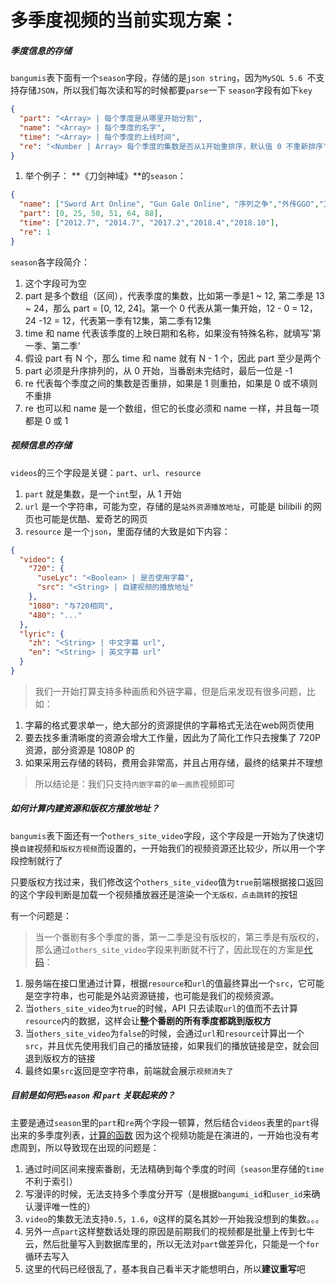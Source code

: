 # 多季度视频的当前实现方案：
##### 季度信息的存储
`bangumis`表下面有一个`season`字段，存储的是`json string`，因为`MySQL 5.6 `不支持存储`JSON`，所以我们每次读和写的时候都要`parse`一下
`season`字段有如下`key`
``` json
{
  "part": "<Array> | 每个季度是从哪里开始分割",
  "name": "<Array> | 每个季度的名字",
  "time": "<Array> | 每个季度的上线时间",
  "re": "<Number | Array> 每个季度的集数是否从1开始重排序，默认值 0 不重新排序"
}
```
1. 举个例子：
**《刀剑神域》**的`season`：
```json
{
  "name": ["Sword Art Online", "Gun Gale Online", "序列之争","外传GGO","刀剑神域 Alicization"], 
  "part": [0, 25, 50, 51, 64, 88],
  "time": ["2012.7", "2014.7", "2017.2","2018.4","2018.10"],
  "re": 1
}
```
`season`各字段简介：
1. 这个字段可为空
2. part 是多个数组（区间），代表季度的集数，比如第一季是1 ~ 12, 第二季是 13 ~ 24，那么 part = [0, 12, 24]。第一个 0 代表从第一集开始，12 - 0 = 12，24 -12 = 12，代表第一季有12集，第二季有12集
4. time 和 name 代表该季度的上映日期和名称，如果没有特殊名称，就填写'第一季、第二季'
5. 假设 part 有 N 个，那么 time 和 name 就有 N - 1 个，因此 part 至少是两个
6. part 必须是升序排列的，从 0 开始，当番剧未完结时，最后一位是 -1
7. re 代表每个季度之间的集数是否重排，如果是 1 则重拍，如果是 0 或不填则不重排
9. re 也可以和 name 是一个数组，但它的长度必须和 name 一样，并且每一项都是 0 或 1

##### 视频信息的存储
`videos`的三个字段是关键：`part`、`url`、`resource`
1. `part` 就是集数，是一个`int`型，从 1 开始
2. `url` 是一个字符串，可能为空，存储的是`站外资源播放地址`，可能是 bilibili 的网页也可能是优酷、爱奇艺的网页
3. `resource` 是一个`json`，里面存储的大致是如下内容：
```json
{
  "video": {
    "720": {
      "useLyc": "<Boolean> | 是否使用字幕",
      "src": "<String> | 自建视频的播放地址"
    },
    "1080": "与720相同",
    "480": "..."
  },
  "lyric": {
    "zh": "<String> | 中文字幕 url",
    "en": "<String> | 英文字幕 url"
  }
}
```
> 我们一开始打算支持多种画质和外链字幕，但是后来发现有很多问题，比如：
1. 字幕的格式要求单一，绝大部分的资源提供的字幕格式无法在web网页使用
2. 要去找多重清晰度的资源会增大工作量，因此为了简化工作只去搜集了 720P 资源，部分资源是 1080P 的
3. 如果采用云存储的转码，费用会非常高，并且占用存储，最终的结果并不理想
> 所以结论是：我们只支持`内嵌字幕`的`单一画质`视频即可


##### 如何计算内建资源和版权方播放地址？
`bangumis`表下面还有一个`others_site_video`字段，这个字段是一开始为了快速切换`自建`视频和`版权方视频`而设置的，一开始我们的视频资源还比较少，所以用一个字段控制就行了

只要版权方找过来，我们修改这个`others_site_video`值为`true`前端根据接口返回的这个字段判断是加载一个视频播放器还是渲染一个`无版权，点击跳转`的按钮

有一个问题是：
> 当一个番剧有多个季度的番，第一二季是没有版权的，第三季是有版权的，那么通过`others_site_video`字段来判断就不行了，因此现在的方案是[代码](https://github.com/calibur-tv/Laputa/blob/deploy/app/Api/v1/Repositories/VideoRepository.php#L16)：
1. 服务端在接口里通过计算，根据`resource`和`url`的值最终算出一个`src`，它可能是空字符串，也可能是外站资源链接，也可能是我们的视频资源。
2. 当`others_site_video`为`true`的时候，API 只去读取`url`的值而不去计算`resource`内的数据，这样会让**整个番剧的所有季度都跳到版权方**
3. 当`others_site_video`为`false`的时候，会通过`url`和`resource`计算出一个`src`，并且优先使用我们自己的播放链接，如果我们的播放链接是空，就会回退到版权方的链接
4. 最终如果`src`返回是空字符串，前端就会展示`视频消失了`

##### 目前是如何把`season` 和 `part` 关联起来的？
主要是通过`season`里的`part`和`re`两个字段一顿算，然后结合`videos`表里的`part`得出来的多季度列表，[计算的函数](https://github.com/calibur-tv/Laputa/blob/deploy/app/Api/v1/Repositories/BangumiRepository.php#L175)
因为这个视频功能是在演进的，一开始也没有考虑周到，所以导致现在出现的问题是：
1. 通过时间区间来搜索番剧，无法精确到每个季度的时间（`season`里存储的`time`不利于索引）
2. 写漫评的时候，无法支持多个季度分开写（是根据`bangumi_id`和`user_id`来确认漫评唯一性的）
3. `video`的集数无法支持`0.5`，`1.6`，`0`这样的莫名其妙一开始我没想到的集数。。。
4. 另外一点`part`这样整数话处理的原因是前期我们的视频都是批量上传到七牛云，然后批量写入到数据库里的，所以无法对`part`做差异化，只能是一个`for`循环去写入
5. 这里的代码已经很乱了，基本我自己看半天才能想明白，所以**建议重写**吧